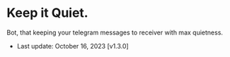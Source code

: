 # Keep it Quiet.
Bot, that keeping your telegram messages to receiver with max quietness.
* Last update: October 16, 2023 [v1.3.0]